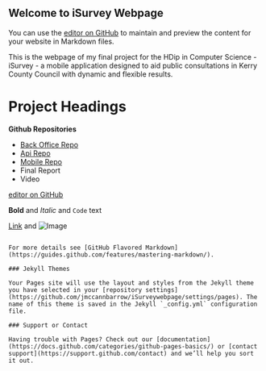 ## Welcome to iSurvey Webpage

You can use the [editor on GitHub](https://github.com/jmccannbarrow/iSurveywebpage/edit/gh-pages/index.md) to maintain and preview the content for your website in Markdown files.

This is the webpage of my final project for the HDip in Computer Science - iSurvey - a mobile application designed to aid public consultations in Kerry County Council with dynamic and flexible results.

# Project Headings

  **Github Repositories**
 - [Back Office Repo](https://github.com/jmccannbarrow/iSurveybackoffice)
 - [Api Repo](https://github.com/jmccannbarrow/isurveyapi)
 - [Mobile Repo](https://github.com/jmccannbarrow/isurveymobile)
 - Final Report
 - Video


[editor on GitHub](https://www.kerrycoco.ie)


**Bold** and _Italic_ and `Code` text

[Link](url) and ![Image](src)
```

For more details see [GitHub Flavored Markdown](https://guides.github.com/features/mastering-markdown/).

### Jekyll Themes

Your Pages site will use the layout and styles from the Jekyll theme you have selected in your [repository settings](https://github.com/jmccannbarrow/iSurveywebpage/settings/pages). The name of this theme is saved in the Jekyll `_config.yml` configuration file.

### Support or Contact

Having trouble with Pages? Check out our [documentation](https://docs.github.com/categories/github-pages-basics/) or [contact support](https://support.github.com/contact) and we’ll help you sort it out.
